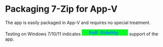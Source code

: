 # Packaging 7-Zip for App-V

The app is easily packaged in App-V and requires no special treatment.

Testing on Windows 7/10/11 indicates [<img src="/media/CatFullFidelity.png" alt="Full Fidelity" />](/media/CatFullFidelity.png) support of the app.